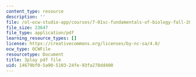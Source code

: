 ```yaml
---
content_type: resource
description: ''
file: /ol-ocw-studio-app/courses/7-01sc-fundamentals-of-biology-fall-2011/14679bf05a90510324fe93fa278dd400_x_vlxGFrZLY.pdf
file_size: 23647
file_type: application/pdf
learning_resource_types: []
license: https://creativecommons.org/licenses/by-nc-sa/4.0/
ocw_type: OCWFile
resourcetype: Document
title: 3play pdf file
uid: 14679bf0-5a90-5103-24fe-93fa278dd400
---
```

